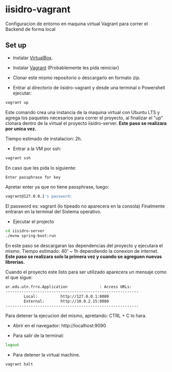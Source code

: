 # iisidro-vagrant

Configuracion de entorno en maquina virtual Vagrant para correr el Backend de forma local

## Set up

- Instalar [VirtualBox](https://www.virtualbox.org/wiki/Downloads).

- Instalar [Vagrant](https://www.vagrantup.com/downloads.html) (Probablemente les pida reiniciar)

- Clonar este mismo repositorio o descargarlo en formato zip.

- Entrar al directorio de iisidro-vagrant y desde una terminal o Powershell ejecutar:

```bash
vagrant up
```

Este comando crea una instancia de la maquina virtual con Ubuntu LTS y agrega los paquetes necesarios para correr el proyecto, al finalizar el "up" clonara dentro de la virtual el proyecto iisidro-server. **Este paso se realizara por unica vez.**

Tiempo estimado de instalacion: 2h.

- Entrar a la VM por ssh:

```bash
vagrant ssh
```

En caso que les pida lo siguiente:

```bash
Enter passphrase for key
```

Apretar enter ya que no tiene passphrase, luego:

```bash
vagrant@127.0.0.1's password:
```

El password es: vagrant (lo tipeado no aparecera en la consola)
Finalmente entraran en la terminal del Sistema operativo.


- Ejecutar el projecto

```bash
cd iisidro-server
./mvnw spring-boot:run
```

En este paso se descargaran las dependencias del proyecto y ejecutara el mismo. Tiempo estimado: 40' ~ 1h dependiendo la conexion de internet. **Este paso se realizara solo la primera vez y cuando se agreguen nuevas librerias.**

Cuando el proyecto este listo para ser utilizado aparecera un mensaje como el que sigue:

```bash
ar.edu.utn.frro.Application              : Access URLs:
----------------------------------------------------------
        Local:          http://127.0.0.1:8080
        External:       http://10.0.2.15:8080
----------------------------------------------------------
```

Para detener la ejecucion del mismo, apretando: CTRL + C lo hara.


- Abrir en el navegador: http://localhost:9090

- Para salir de la terminal:

```bash
logout
```

- Para detener la virtual machine.

```bash
vagrant halt
```
